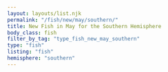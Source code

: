 ```yaml
---
layout: layouts/list.njk
permalink: "/fish/new/may/southern/"
title: New Fish in May for the Southern Hemisphere
body_class: fish
filter_by_tag: "type_fish_new_may_southern"
type: "fish"
listing: "fish"
hemisphere: "southern"
---
```


